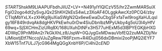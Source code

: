 $START$ShskM9LIAAPUFbdhJilUZ+LV++N491ylYlQlCzV55/hr2ZwmMARSuiXFgiO2ogo4dt2ySvgJQx2ShKH2kEsS4wLz3XoAF4OLggkAwcXz0PCQ4/zbyCTIqMbYxLX+zXHKg9juXiaSWgN2Qx6ewEwaDuCbg5FxfaTwI9rogXaHJLqslgy16F849rdvqAk8dgHKVPkEwhu0rDw4SiuDbnlbzMPyUkby4g5oU3I4yHfV69wq+SjSXCHmZizURq8X/168UXuhDtNFx3H577uHExM5d3lBPYEGKjbHXG4DWqC9PnM9An2r7kGkXhLz8/JspW+0QJygGxMDwauVbfEQ2zuMAZDj/NvIJMioxtjEtf7NccojVJuZgRew7R6Fzxm+R4lDuj056dxDBmixi2ooPjMQ2iEYF7XbW15Tnf7ULJ7jcG964MgQGgXnbY6P/Ci4hi2c$END$